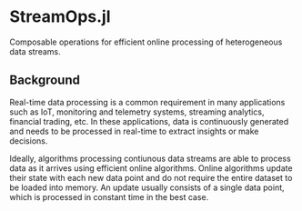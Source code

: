 # StreamOps.jl

Composable operations for efficient online processing of heterogeneous data streams.

## Background

Real-time data processing is a common requirement in many applications such as IoT, monitoring and telemetry systems, streaming analytics, financial trading, etc.
In these applications, data is continuously generated and needs to be processed in real-time to extract insights or make decisions.

Ideally, algorithms processing contiunous data streams are able to process data as it arrives using efficient online algorithms.
Online algorithms update their state with each new data point and do not require the entire dataset to be loaded into memory.
An update usually consists of a single data point, which is processed in constant time in the best case.
